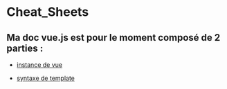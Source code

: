 # Cheat_Sheets

## Ma doc vue.js est pour le moment composé de 2 parties :  

* [instance de vue](instance_de_vue.md)

* [syntaxe de template]()
